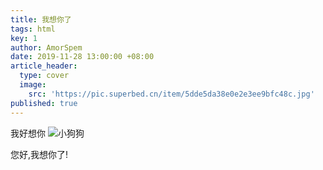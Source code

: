 ```yaml
---
title: 我想你了
tags: html
key: 1
author: AmorSpem
date: 2019-11-28 13:00:00 +08:00
article_header:
  type: cover
  image:
    src: 'https://pic.superbed.cn/item/5dde5da38e0e2e3ee9bfc48c.jpg'
published: true
---
```



我好想你
![小狗狗](https://pic2.superbed.cn/item/5ddec4d98e0e2e3ee9ce0bcf.jpg)


您好,我想你了!

<!--more-->